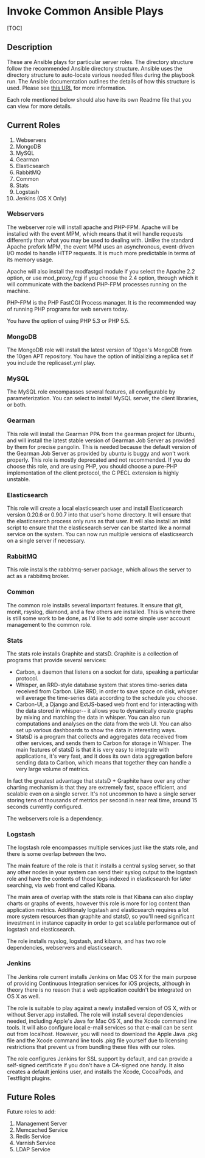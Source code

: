 # Invoke Common Ansible Plays

[TOC]

## Description

These are Ansible plays for particular server roles. The directory structure follow the recommended Ansible directory structure.
Ansible uses the directory structure to auto-locate various needed files during the playbook run. The Ansible documentation outlines
the details of how this structure is used. Please see  [this URL](http://www.ansibleworks.com/docs/playbooks.html#roles "Ansible role directory structure link.") for more information.

Each role mentioned below should also have its own Readme file that you can view for more details.

## Current Roles

1. Webservers
2. MongoDB
3. MySQL
4. Gearman
5. Elasticsearch
6. RabbitMQ
7. Common
8. Stats
9. Logstash
10. Jenkins (OS X Only)

### Webservers

The webserver role will install apache and PHP-FPM.  Apache will be installed with the event MPM, which means that it will handle requests differently than what you may be used to dealing with.  Unlike the standard Apache prefork MPM, the event MPM uses an asynchronous, event-driven I/O model to handle HTTP requests. It is much more predictable in terms of its memory usage.

Apache will also install the modfastgci module if you select the Apache 2.2 option, or use mod_proxy_fcgi if you choose the 2.4 option, through which it will communicate with the backend PHP-FPM processes running on the machine.

PHP-FPM is the PHP FastCGI Process manager. It is the recommended way of running PHP programs for web servers today.

You have the option of using PHP 5.3 or PHP 5.5.

### MongoDB

The MongoDB role will install the latest version of 10gen's MongoDB from the 10gen APT repository. You have the option of initializing a replica set if you include the replicaset.yml play.

### MySQL

The MySQL role encompasses several features, all configurable by parameterization. You can select to install MySQL server, the client libraries, or both.

### Gearman

This role will install the Gearman PPA from the gearman project for Ubuntu, and will install the latest stable version of Gearman Job Server as provided by them for precise pangolin. This is needed because the default version of the Gearman Job Server as provided by ubuntu is buggy and won't work properly. This role is mostly deprecated and not recommended. If you do choose this role, and are using PHP, you should choose a pure-PHP implementation of the client protocol, the C PECL extension is highly unstable.

### Elasticsearch

This role will create a local elasticsearch user and install Elasticsearch version 0.20.6 or 0.90.7 into that user's home directory. It will ensure that the elasticsearch process only runs as that user. It will also install an initd script to ensure that the elasticsearch server can be started like a normal service on the system. You can now run multiple versions of elasticsearch on a single server if necessary.

### RabbitMQ

This role installs the rabbitmq-server package, which allows the server to act as a rabbitmq broker.

### Common

The common role installs several important features.  It ensure that git, monit, rsyslog, diamond, and a few others are installed.  This is where there is still some work to be done, as I'd like to add some simple user account management to the common role.

### Stats

The stats role installs Graphite and statsD. Graphite is a collection of programs that provide several services:

 * Carbon, a daemon that listens on a socket for data, speaking a particular protocol.
 * Whisper, an RRD-style database system that stores time-series data received from Carbon. Like RRD, in order to save space on disk, whisper will average the time-series data according to the schedule you choose.
 * Carbon-UI, a Django and ExtJS-based web front end for interacting with the data stored in whisper-- it allows you to dynamically create graphs by mixing and matching the data in whisper. You can also run computations and analyses on the data from the web UI. You can also set up various dashboards to show the data in interesting ways.
 * StatsD is a program that collects and aggregates data received from other services, and sends them to Carbon for storage in Whisper. The main features of statsD is that it is very easy to integrate with applications, it's very fast, and it does its own data aggregation before sending data to Carbon, which means that together they can handle a very large volume of metrics.
 
In fact the greatest advantage that statsD + Graphite have over any other charting mechanism is that they are extremely fast, space efficient, and scalable even on a single server. It's not uncommon to have a single server storing tens of thousands of metrics per second in near real time, around 15 seconds currently configured.

The webservers role is a dependency.

### Logstash

The logstash role encompasses multiple services just like the stats role, and there is some overlap between the two.

The main feature of the role is that it installs a central syslog server, so that any other nodes in your system can send their syslog output to the logstash role and have the contents of those logs indexed in elasticsearch for later searching, via web front end called Kibana.

The main area of overlap with the stats role is that Kibana can also display charts or graphs of events, however this role is more for log content than application metrics. Additionaly logstash and elasticsearch requires a lot more system resources than graphite and statsD, so you'll need significant investment in instance capacity in order to get scalable performance out of logstash and elasticsearch.

The role installs rsyslog, logstash, and kibana,  and has two role dependencies, webservers and elasticsearch.

### Jenkins

The Jenkins role current installs Jenkins on Mac OS X for the main purpose of providing Continuous Integration services for iOS projects, although in theory there is no reason that a web application couldn't be integrated on OS X as well.

The role is suitable to play against a newly installed version of OS X, with or without Server.app installed.  The role will install several dependencies needed, including Apple's Java for Mac OS X, and the Xcode command line tools. It will also configure local e-mail services so that e-mail can be sent out from localhost. However, you will need to download the Apple Java .pkg file and the Xcode command line tools .pkg file yourself due to licensing restrictions that prevent us from bundling these files with our roles.

The role configures Jenkins for SSL support by default, and can provide a self-signed certificate if you don't have a CA-signed one handy.  It also creates a default jenkins user, and installs the Xcode, CocoaPods, and Testflight plugins.

## Future Roles

Future roles to add:

1. Management Server
2. Memcached Service
3. Redis Service
4. Varnish Service
5. LDAP Service

